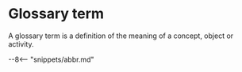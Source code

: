 <!-- SPDX-License-Identifier: CC-BY-4.0 -->
<!-- Copyright Contributors to the ODPi Egeria project. -->

# Glossary term

A glossary term is a definition of the meaning of a concept, object or activity.



--8<-- "snippets/abbr.md"